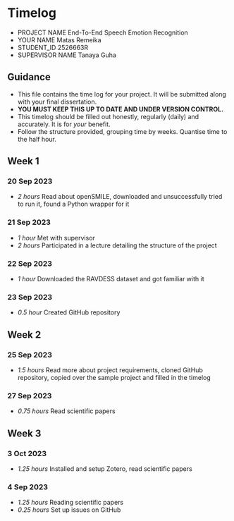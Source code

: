 # Timelog

* PROJECT NAME      End-To-End Speech Emotion Recognition
* YOUR NAME         Matas Remeika
* STUDENT_ID        2526663R
* SUPERVISOR NAME   Tanaya Guha

## Guidance

* This file contains the time log for your project. It will be submitted along with your final dissertation.
* **YOU MUST KEEP THIS UP TO DATE AND UNDER VERSION CONTROL.**
* This timelog should be filled out honestly, regularly (daily) and accurately. It is for *your* benefit.
* Follow the structure provided, grouping time by weeks.  Quantise time to the half hour.

## Week 1

### 20 Sep 2023

* *2 hours* Read about openSMILE, downloaded and unsuccessfully tried to run it, found a Python wrapper for it

### 21 Sep 2023

* *1 hour* Met with supervisor
* *2 hours* Participated in a lecture detailing the structure of the project

### 22 Sep 2023

* *1 hour* Downloaded the RAVDESS dataset and got familiar with it

### 23 Sep 2023

* *0.5 hour* Created GitHub repository

## Week 2

### 25 Sep 2023

* *1.5 hours* Read more about project requirements, cloned GitHub repository, copied over the sample project and filled in the timelog

### 27 Sep 2023

* *0.75 hours* Read scientific papers

## Week 3

### 3 Oct 2023

* *1.25 hours* Installed and setup Zotero, read scientific papers

### 4 Sep 2023

* *1.25 hours* Reading scientific papers
* *0.25 hours* Set up issues on GitHub